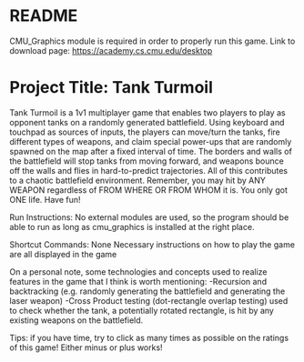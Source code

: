 README
============================
CMU_Graphics module is required in order to properly run this game. Link to download page: https://academy.cs.cmu.edu/desktop 

Project Title: Tank Turmoil
============================
Tank Turmoil is a 1v1 multiplayer game that enables two players to play as opponent tanks on a randomly generated battlefield. Using keyboard and touchpad as sources of inputs, the players can move/turn the tanks, fire different types of weapons, and claim special power-ups that are randomly spawned on the map after a fixed interval of time. The borders and walls of the battlefield will stop tanks from moving forward, and weapons bounce off the walls and flies in hard-to-predict trajectories. All of this contributes to a chaotic battlefield environment. Remember, you may hit by ANY WEAPON regardless of FROM WHERE OR FROM WHOM it is. You only got ONE life. Have fun!

Run Instructions: No external modules are used, so the program should be able to run as long as cmu_graphics is installed at the right place.

Shortcut Commands: None
Necessary instructions on how to play the game are all displayed in the game

On a personal note, some technologies and concepts used to realize features in the game that I think is worth mentioning:
-Recursion and backtracking (e.g. randomly generating the battlefield and generating the laser weapon)
-Cross Product testing (dot-rectangle overlap testing) used to check whether the tank, a potentially rotated rectangle, is hit by any existing weapons on the battlefield.

Tips: if you have time, try to click as many times as possible on the ratings of this game! Either minus or plus works!
